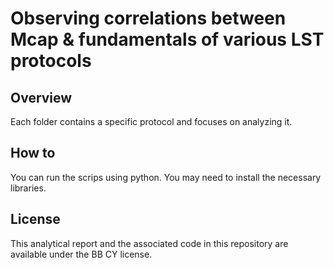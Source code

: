 # Observing correlations between Mcap & fundamentals of various LST protocols 

  
## Overview
Each folder contains a specific protocol and focuses on analyzing it. 


## How to
You can run the scrips using python. You may need to install the necessary libraries. 


## License
This analytical report and the associated code in this repository are available under the BB CY license.
